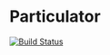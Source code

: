 # Particulator

[![Build Status](https://github.com/aluque/Particulator.jl/actions/workflows/CI.yml/badge.svg?branch=main)](https://github.com/aluque/Particulator.jl/actions/workflows/CI.yml?query=branch%3Amain)
